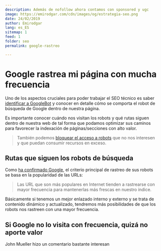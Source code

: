 ```yaml
---
description: Además de nofollow ahora contamos con sponsored y ugc
image: https://emirodgar.com/cdn/images/og/estrategia-seo.png
date: 24/02/2019
author: Emirodgar
lang: es_ES
sitemap: 1
feed: 1
folder: seo
permalink: google-rastreo

--- 
```


# Google rastrea mi página con mucha frecuencia

Uno de los aspectos cruciales para poder trabajar el SEO técnico es saber [identificar a GoogleBot](https://emirodgar.com/detectar-googlebot) y conocer en detalle cómo se comporta el robot de búsqueda de Google dentro de nuestra página.

Es importante conocer cuándo nos visitan los robots y qué rutas siguen dentro de nuestra web de tal forma que podamos optimizar sus caminos para favorecer la indexación de páginas/secciones con alto valor.

> También podemos [bloquear el acceso a robots](https://emirodgar.com/listado-robots-bloquear) que no nos interesen y que puedan consumir recursos en exceso.

## Rutas que siguen los robots de búsqueda

Como [ha confirmado Google](https://webmasters.googleblog.com/2017/01/what-crawl-budget-means-for-googlebot.html), el criterio principal de rastreo de sus robots se basa en la popularidad de las URLs:

> Las URL que son más populares en Internet tienden a rastrearse con mayor frecuencia para mantenerlas más frescas en nuestro índice.

Básicamente si tenemos un mejor enlazado interno y externo y se trata de contenido dinámico y actualizado, tendremos más posibilidades de que los robots nos rastreen con una mayor frecuencia.

## Si Google no lo visita con frecuencia, quizá no aporte valor

John Mueller hizo un comentario bastante interesan

<amp-twitter 
  width="375"
  height="472"
  layout="responsive"
  data-tweetid="1029701659335839744">
</amp-twitter>

<!--stackedit_data:
eyJoaXN0b3J5IjpbMzMyNDI3ODIsMTg0NDMxNDA5MF19
-->
